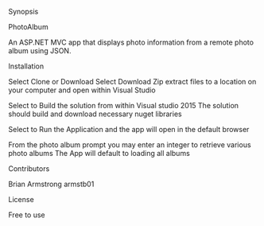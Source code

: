 Synopsis

PhotoAlbum

An ASP.NET MVC app that displays photo information from a remote photo album using JSON.

Installation

Select Clone or Download Select Download Zip extract files to a location on your computer and open within Visual Studio

Select to Build the solution from within Visual studio 2015 The solution should build and download necessary nuget libraries

Select to Run the Application and the app will open in the default browser

From the photo album prompt you may enter an integer to retrieve various photo albums
The App will default to loading all albums

Contributors

Brian Armstrong armstb01

License

Free to use

